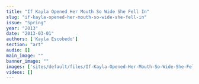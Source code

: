 ```yaml
---
title: "If Kayla Opened Her Mouth So Wide She Fell In"
slug: "if-kayla-opened-her-mouth-so-wide-she-fell-in"
issue: "Spring"
year: "2013"
date: "2013-03-01"
authors: ['Kayla Escobedo']
section: "art"
audio: []
main_image: ""
banner_image: ""
images: ['sites/default/files/If-Kayla-Opened-Her-Mouth-So-Wide-She-Fell-In---SPR13---Kayla-Escobedo.jpg']
videos: []
---
```

